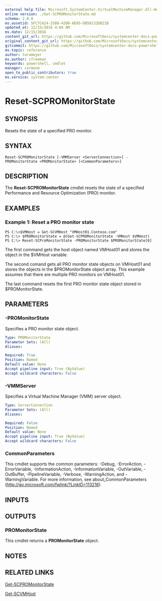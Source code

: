 ```yaml
---
external help file: Microsoft.SystemCenter.VirtualMachineManager.dll-Help.xml
online version: ./Get-SCPROMonitorState.md
schema: 2.0.0
ms.assetid: 5FC7CA24-2588-4200-AE05-DB58132DB21B
updated_at: 12/15/2016 4:04 AM
ms.date: 12/15/2016
content_git_url: https://github.com/MicrosoftDocs/systemcenter-docs-powershell/blob/master/systemcenter-cmdlets/SystemCenter2016/VirtualMachineManager/vlatest/Reset-SCPROMonitorState.md
original_content_git_url: https://github.com/MicrosoftDocs/systemcenter-docs-powershell/blob/master/systemcenter-cmdlets/SystemCenter2016/VirtualMachineManager/vlatest/Reset-SCPROMonitorState.md
gitcommit: https://github.com/MicrosoftDocs/systemcenter-docs-powershell/blob/7df4508c7b907a214e6a8eca76037b06065ef078/systemcenter-cmdlets/SystemCenter2016/VirtualMachineManager/vlatest/Reset-SCPROMonitorState.md
ms.topic: reference
author: tarameyer
ms.author: cfreeman
keywords: powershell, cmdlet
manager: carmonm
open_to_public_contributors: true
ms.service: system-center
---
```


# Reset-SCPROMonitorState

## SYNOPSIS
Resets the state of a specified PRO monitor.

## SYNTAX

```
Reset-SCPROMonitorState [-VMMServer <ServerConnection>] -PROMonitorState <PROMonitorState> [<CommonParameters>]
```

## DESCRIPTION
The **Reset-SCPROMonitorState** cmdlet resets the state of a specified Performance and Resource Optimization (PRO) monitor.

## EXAMPLES

### Example 1: Reset a PRO monitor state
```
PS C:\>$VMHost = Get-SCVMHost "VMHost01.Contoso.com"
PS C:\> $PROMonitorState = @(Get-SCPROMonitorState -VMHost $VMHost)
PS C:\> Reset-SCProMonitorState -PROMonitorState $PROMonitorState[0]
```

The first command gets the host object named VMHost01 and stores the object in the $VMHost variable.

The second comand gets all PRO monitor state objects on VMHost01 and stores the objects in the $PROMonitorState object array.
This example assumes that there are multiple PRO monitors on VMHost01.

The last command resets the first PRO monitor state object stored in $PROMonitorState.

## PARAMETERS

### -PROMonitorState
Specifies a PRO monitor state object.

```yaml
Type: PROMonitorState
Parameter Sets: (All)
Aliases: 

Required: True
Position: Named
Default value: None
Accept pipeline input: True (ByValue)
Accept wildcard characters: False
```

### -VMMServer
Specifies a Virtual Machine Manager (VMM) server object.

```yaml
Type: ServerConnection
Parameter Sets: (All)
Aliases: 

Required: False
Position: Named
Default value: None
Accept pipeline input: True (ByValue)
Accept wildcard characters: False
```

### CommonParameters
This cmdlet supports the common parameters: -Debug, -ErrorAction, -ErrorVariable, -InformationAction, -InformationVariable, -OutVariable, -OutBuffer, -PipelineVariable, -Verbose, -WarningAction, and -WarningVariable. For more information, see about_CommonParameters (http://go.microsoft.com/fwlink/?LinkID=113216).

## INPUTS

## OUTPUTS

### PROMonitorState
This cmdlet returns a **PROMonitorState** object.

## NOTES

## RELATED LINKS

[Get-SCPROMonitorState](xref:SystemCenter2016/VirtualMachineManager/vlatest/Get-SCPROMonitorState.md)

[Get-SCVMHost](xref:SystemCenter2016/VirtualMachineManager/vlatest/Get-SCVMHost.md)


